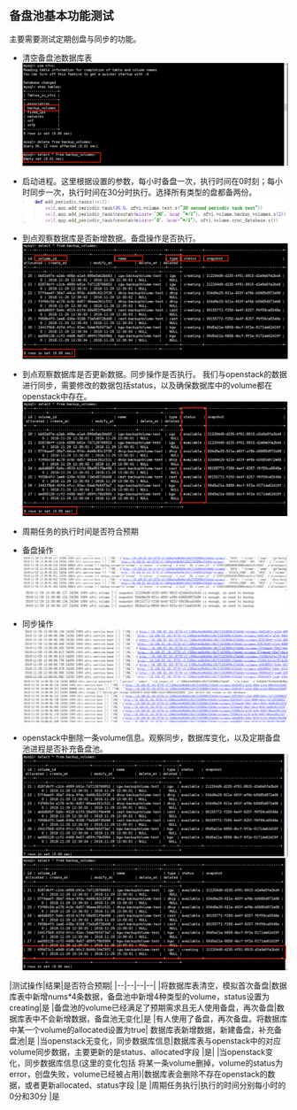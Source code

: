 ## 备盘池基本功能测试
主要需要测试定期创盘与同步的功能。

- 清空备盘池数据库表
![](assets/markdown-img-paste-20181129141027799.png)
- 启动进程。这里根据设置的参数，每小时备盘一次，执行时间在0时刻；每小时同步一次，执行时间在30分时执行。选择所有类型的盘都备两份。
![](assets/markdown-img-paste-20181129141355594.png)
-  到点观察数据库是否新增数据。备盘操作是否执行。
![](assets/markdown-img-paste-20181129141944393.png)
- 到点观察数据库是否更新数据。同步操作是否执行。
我们与openstack的数据进行同步，需要修改的数据包括status，以及确保数据库中的volume都在openstack中存在。
![](assets/markdown-img-paste-20181129142107685.png)
-  周期任务的执行时间是否符合预期
  - 备盘操作
![](assets/markdown-img-paste-20181129145155404.png)
![](assets/markdown-img-paste-20181129145219203.png)
  - 同步操作
![](assets/markdown-img-paste-20181129145415502.png)
![](assets/markdown-img-paste-2018112914553383.png)

- openstack中删除一条volume信息。观察同步，数据库变化，以及定期备盘池进程是否补充备盘池。
![](assets/markdown-img-paste-2018112915032971.png)
![](assets/markdown-img-paste-2018112915103256.png)


|测试操作|结果|是否符合预期|
|--|--|--|--|
|将数据库表清空，模拟首次备盘|数据库表中新增nums*4条数据，备盘池中新增4种类型的volume，status设置为creating|是
|备盘池的volume已经满足了预期需求且无人使用备盘，再次备盘|数据库表中不会新增数据，备盘池无变化|是
|有人使用了备盘，再次备盘。将数据库中某一个volume的allocated设置为true| 数据库表新增数据，新建备盘，补充备盘池|是
|当openstack无变化，同步数据库信息|数据库表与openstack中的对应volume同步数据，主要更新的是status、allocated字段 |是|
|当openstack变化，同步数据库信息(这里的变化包括 将某一条volume删掉，volume的status为error，创盘失败，volume已经被占用)|数据库表会删除不存在openstack的数据，或者更新allocated、status字段 |是
|周期任务执行|执行的时间分别每小时的0分和30分 |是
